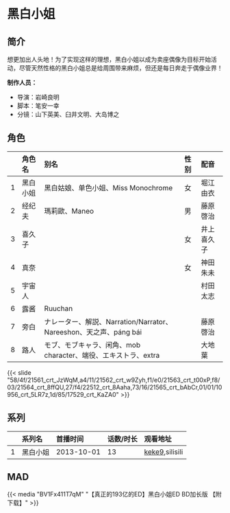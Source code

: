 # 黑白小姐


## 简介

想更加出人头地！为了实现这样的理想，黑白小姐以成为卖座偶像为目标开始活动，尽管天然性格的黑白小姐总是给周围带来麻烦，但还是每日奔走于偶像业界！

**制作人员：**
- 导演：岩崎良明
- 脚本：笔安一幸
- 分镜：山下英美、臼井文明、大岛博之

## 角色

|     |   角色名   |   别名  | 性别 |  配音  |
|:--- |:------  |:----      |:---  |:--   |
| 1 | 黑白小姐 | 黑白姑娘、单色小姐、Miss Monochrome | 女 | 堀江由衣 |
| 2 | 经纪夫 | 瑪莉歐、Maneo | 男 | 藤原啓治 |
| 3 | 喜久子 |  | 女 | 井上喜久子 |
| 4 | 真奈 |  | 女 | 神田朱未 |
| 5 | 宇宙人 |  |  | 村田太志 |
| 6 | 露酱 | Ruuchan |  |  |
| 7 | 旁白 | ナレーター、解説、Narration/Narrator、Nareeshon、天之声、páng bái |  | 藤原啓治 |
| 8 | 路人 | モブ、モブキャラ、闲角、mob character、端役、エキストラ、extra |  | 大地葉 |

{{< slide "58/4f/21561_crt_JzWqM,a4/11/21562_crt_w9Zyh,f1/e0/21563_crt_t00xP,f8/03/21564_crt_8ffQU,27/f4/22512_crt_8Aaha,73/16/21565_crt_bAbCr,01/01/10956_crt_5LR7z,1d/85/17529_crt_KaZA0" >}}

## 系列

|     |   系列名   |   首播时间  | 话数/时长  | 观看地址 |
|:---  |:------    |:----      |:---       |:---  |
| 1 | 黑白小姐 | 2013-10-01 | 13 | [keke9](https://www.keke9.app/search?k=黑白小姐),silisili  |


## MAD

{{< media  "BV1Fx411T7qM"
"【真正的193亿的ED】黑白小姐ED BD加长版 【附下载】"  >}}
